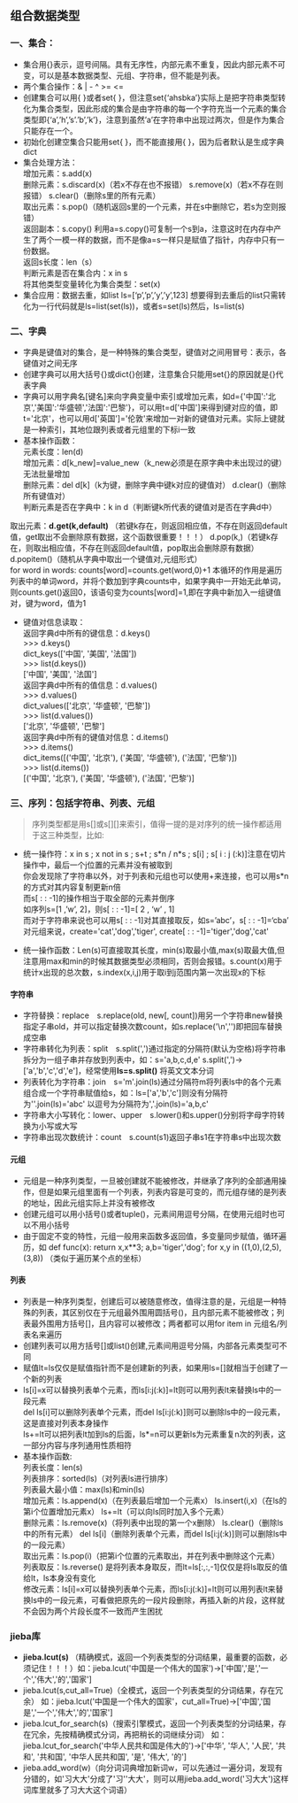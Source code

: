 ## 组合数据类型

### 一、集合：
- 集合用{}表示，逗号间隔。具有无序性，内部元素不重复，因此内部元素不可变，可以是基本数据类型、元组、字符串，但不能是列表。
- 两个集合操作：& | - ^ >= <=
- 创建集合可以用{ }或者set{ }，但注意set{‘ahsbka’}实际上是把字符串类型转化为集合类型，因此形成的集合是由字符串的每一个字符充当一个元素的集合类型即{‘a’,’h’,’s’.’b’,’k’}，注意到虽然’a’在字符串中出现过两次，但是作为集合只能存在一个。
- 初始化创建空集合只能用set{ }，而不能直接用{ }，因为后者默认是生成字典dict
- 集合处理方法：<br>
增加元素：s.add(x)<br>
删除元素：s.discard(x)（若x不存在也不报错） s.remove(x)（若x不存在则报错） s.clear()（删除s里的所有元素）<br>
取出元素：s.pop()（随机返回s里的一个元素，并在s中删除它，若s为空则报错）<br>
返回副本：s.copy()  利用a=s.copy()可复制一个s到a，注意这时在内存中产生了两个一模一样的数据，而不是像a=s一样只是赋值了指针，内存中只有一份数据。<br>
返回s长度：len（s）<br>
判断元素是否在集合内：x in s<br>
将其他类型变量转化为集合类型：set(x)
- 集合应用：数据去重，如list ls=[‘p’,’p’,’y’,’y’,123] 想要得到去重后的list只需转化为一行代码就是ls=list(set(ls))，或者s=set(ls)然后，ls=list(s)

### 二、字典
- 字典是键值对的集合，是一种特殊的集合类型，键值对之间用冒号：表示，各键值对之间无序
- 创建字典可以用大括号{}或dict{}创建，注意集合只能用set{}的原因就是{}代表字典
- 字典可以用字典名[键名]来向字典变量中索引或增加元素，如d={'中国':'北京','美国':'华盛顿','法国':'巴黎'}，可以用t=d['中国']来得到键对应的值，即t='北京'，也可以用d['英国']='伦敦'来增加一对新的键值对元素。实际上键就是一种索引，其地位跟列表或者元组里的下标i一致
- 基本操作函数：<br>
元素长度：len(d)<br>
增加元素：d[k_new]=value_new（k_new必须是在原字典中未出现过的键）无法批量增加<br>
删除元素：del d[k]（k为键，删除字典中键k对应的键值对） d.clear()（删除所有键值对）<br>
判断元素是否在字典中：k in d（判断键k所代表的键值对是否在字典d中）<br>

取出元素：**d.get(k,default)** （若键k存在，则返回相应值，不存在则返回default值，get取出不会删除原有数据，这个函数很重要！！！） d.pop(k,<default>)（若键k存在，则取出相应值，不存在则返回default值，pop取出会删除原有数据） d.popitem()（随机从字典中取出一个键值对,元组形式）<br> 
for word in words: counts[word]=counts.get(word,0)+1 本循环的作用是遍历列表中的单词word，并将个数加到字典counts中，如果字典中一开始无此单词，则counts.get()返回0，该语句变为counts[word]=1,即在字典中新加入一组键值对，键为word，值为1<br>
- 键值对信息读取：<br>
返回字典d中所有的键信息：d.keys()<br>
\>>> d.keys()<br>
dict_keys(['中国', '美国', '法国'])<br> 
\>>> list(d.keys())<br>
['中国', '美国', '法国']<br>
返回字典d中所有的值信息：d.values()<br>
\>>> d.values()<br>
dict_values(['北京', '华盛顿', '巴黎'])<br>
\>>> list(d.values())<br>
['北京', '华盛顿', '巴黎']<br>
返回字典d中所有的键值对信息：d.items()<br>
\>>> d.items()<br>
dict_items([('中国', '北京'), ('美国', '华盛顿'), ('法国', '巴黎')])<br>
\>>> list(d.items())<br>
[('中国', '北京'), ('美国', '华盛顿'), ('法国', '巴黎')]<br>

### 三、序列：包括字符串、列表、元组
> 序列类型都是用s[]或s[][]来索引，值得一提的是对序列的统一操作都适用于这三种类型，比如:
- 统一操作符：x in s ; x not in s ; s+t ; s\*n / n\*s ; s[i] ; s[ i : j (:k)]注意在切片操作中，最后一个j位置的元素并没有被取到 <br>
你会发现除了字符串以外，对于列表和元组也可以使用+来连接，也可以用s*n的方式对其内容复制更新n倍<br>
而s[ : : -1]的操作相当于取全部的元素并倒序<br>
如序列s=[1 ,’w’, 2]，则s[ : : -1]=[ 2 , ‘w’ , 1]<br>
而对于字符串来说也可以用s[ : : -1]对其直接取反，如s=’abc’，s[ : : -1]=‘cba’<br>
对元组来说，create='cat','dog','tiger', create[ : : -1]='tiger','dog','cat'

- 统一操作函数：Len(s)可直接取其长度，min(s)取最小值,max(s)取最大值,但注意用max和min的时候其数据类型必须相同，否则会报错。s.count(x)用于统计x出现的总次数，s.index(x,i,j)用于取i到j范围内第一次出现x的下标

#### 字符串
- 字符替换：replace　s.replace(old, new[, count])用另一个字符串new替换指定子串old，并可以指定替换次数count，如s.replace('\n','')即把回车替换成空串
- 字符串转化为列表：split　s.split(',')通过指定的分隔符(默认为空格)将字符串拆分为一组子串并存放到列表中，如：s='a,b,c,d,e'  s.split(',')->['a','b','c','d','e']，经常使用**ls=s.split()** 将英文文本分词
- 列表转化为字符串：join　s='m'.join(ls)通过分隔符m将列表ls中的各个元素组合成一个字符串赋值给s，如：ls=['a','b','c']则没有分隔符为''.join(ls)='abc' 以逗号为分隔符为','.join(ls)='a,b,c' 
- 字符串大小写转化：lower、upper　s.lower()和s.upper()分别将字母字符转换为小写或大写
- 字符串出现次数统计：count　s.count(s1)返回子串s1在字符串s中出现次数

#### 元组
- 元组是一种序列类型，一旦被创建就不能被修改，并继承了序列的全部通用操作，但是如果元组里面有一个列表，列表内容是可变的，而元组存储的是列表的地址，因此元组实际上并没有被修改
- 创建元组可以用小括号()或者tuple()，元素间用逗号分隔，在使用元组时也可以不用小括号
- 由于固定不变的特性，元组一般用来函数多返回值，多变量同步赋值，循环遍历，如 def func(x): return x,x\**3; a,b='tiger','dog'; for x,y in ((1,0),(2,5),(3,8)) （类似于遍历某个点的坐标）

#### 列表
- 列表是一种序列类型，创建后可以被随意修改，值得注意的是，元组是一种特殊的列表，其区别仅在于元组最外围用圆括号()，且内部元素不能被修改；列表最外围用方括号[]，且内容可以被修改；两者都可以用for item in 元组名/列表名来遍历
- 创建列表可以用方括号[]或list()创建,元素间用逗号分隔，内部各元素类型可不同
- 赋值lt=ls仅仅是赋值指针而不是创建新的列表，如果用ls=[]就相当于创建了一个新的列表
- ls[i]=x可以替换列表单个元素，而ls[i:j(:k)]=lt则可以用列表lt来替换ls中的一段元素<br>
del ls[i]可以删除列表单个元素，而del ls[i:j(:k)]则可以删除ls中的一段元素，这是直接对列表本身操作<br>
ls+=lt可以把列表lt加到ls的后面，ls\*=n可以更新ls为元素重复n次的列表，这一部分内容与序列通用性质相符
- 基本操作函数:<br> 
列表长度：len(s)<br>
列表排序：sorted(ls)（对列表ls进行排序）<br>
列表最大最小值：max(ls)和min(ls)<br>
增加元素：ls.append(x)（在列表最后增加一个元素x） ls.insert(i,x)（在ls的第i个位置增加元素x） ls+=lt（可以向ls同时加入多个元素）<br>
删除元素：ls.remove(x)（将列表中出现的第一个x删除） ls.clear()（删除ls中的所有元素） del ls[i]（删除列表单个元素，而del ls[i:j(:k)]则可以删除ls中的一段元素）<br>
取出元素：ls.pop(i)（把第i个位置的元素取出，并在列表中删除这个元素）<br>
列表取反：ls.reverse()   是将列表本身取反，而lt=ls[:,:,-1]仅仅是将ls取反的值给lt，ls本身没有变化<br>
修改元素：ls[i]=x可以替换列表单个元素，而ls[i:j(:k)]=lt则可以用列表lt来替换ls中的一段元素，可看做把原先的一段片段删除，再插入新的片段，这样就不会因为两个片段长度不一致而产生困扰<br>

### jieba库
- **jieba.lcut(s)** （精确模式，返回一个列表类型的分词结果，最重要的函数，必须记住！！！）如：jieba.lcut('中国是一个伟大的国家')->['中国','是','一个','伟大','的','国家']
- jieba.lcut(s,cut_all=True)（全模式，返回一个列表类型的分词结果，存在冗余） 如：jieba.lcut('中国是一个伟大的国家'，cut_all=True)->['中国','国是','一个','伟大','的','国家']
- jieba.lcut_for_search(s)（搜索引擎模式，返回一个列表类型的分词结果，存在冗余，先按精确模式分词，再把稍长的词继续分词） 如：jieba.lcut_for_search('中华人民共和国是伟大的')->['中华', '华人', '人民', '共和', '共和国', '中华人民共和国', '是', '伟大', '的']
- jieba.add_word(w)（向分词词典增加新词w，可以先通过一遍分词，发现有分错的，如'习大大'分成了'习''大大'，则可以用jieba.add_word('习大大')这样词库里就多了习大大这个词语）
